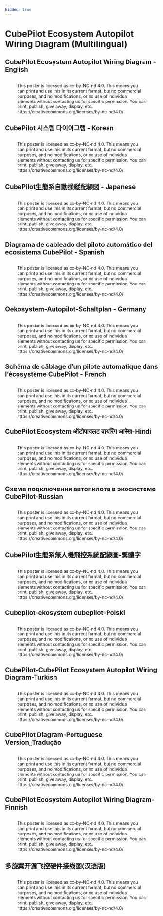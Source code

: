```yaml
---
hidden: true
---
```


# CubePilot Ecosystem Autopilot Wiring Diagram (Multilingual)

## CubePilot Ecosystem Autopilot Wiring Diagram - English

<figure><img src="../.gitbook/assets/CubePilot-CubePilot Ecosystem Autopilot Wiring Diagram-English R.jpg" alt=""><figcaption><p>This poster is licensed as cc-by-NC-nd 4.0. This means you can print and use this in its current format, but no commercial purposes, and no modifications, or no use of individual elements without contacting us for specific permission. You can print, publish, give away, display, etc.. <br>https://creativecommons.org/licenses/by-nc-nd/4.0/</p></figcaption></figure>

## CubePilot 시스템 다이어그램 - Korean

<figure><img src="../.gitbook/assets/CubePilot-CubePilot 시스템 다이어그램-Korean R.jpg" alt=""><figcaption><p>This poster is licensed as cc-by-NC-nd 4.0. This means you can print and use this in its current format, but no commercial purposes, and no modifications, or no use of individual elements without contacting us for specific permission. You can print, publish, give away, display, etc.. <br>https://creativecommons.org/licenses/by-nc-nd/4.0/</p></figcaption></figure>

## CubePilot生態系自動操縦配線図 - Japanese

<figure><img src="../.gitbook/assets/CubePilot-CubePilot生態系自動操縦配線図-Japanese R.jpg" alt=""><figcaption><p>This poster is licensed as cc-by-NC-nd 4.0. This means you can print and use this in its current format, but no commercial purposes, and no modifications, or no use of individual elements without contacting us for specific permission. You can print, publish, give away, display, etc.. <br>https://creativecommons.org/licenses/by-nc-nd/4.0/</p></figcaption></figure>

## Diagrama de cableado del piloto automático del ecosistema CubePilot - Spanish

<figure><img src="../.gitbook/assets/CubePilot-Diagrama de cableado del piloto automático del ecosistema CubePilot-Spanish R (1).jpg" alt=""><figcaption><p>This poster is licensed as cc-by-NC-nd 4.0. This means you can print and use this in its current format, but no commercial purposes, and no modifications, or no use of individual elements without contacting us for specific permission. You can print, publish, give away, display, etc.. <br>https://creativecommons.org/licenses/by-nc-nd/4.0/</p></figcaption></figure>

## Oekosystem-Autopilot-Schaltplan - Germany

<figure><img src="../.gitbook/assets/CubePilot-CubePilot-Oekosystem-Autopilot-Schaltplan-German R.jpg" alt=""><figcaption><p>This poster is licensed as cc-by-NC-nd 4.0. This means you can print and use this in its current format, but no commercial purposes, and no modifications, or no use of individual elements without contacting us for specific permission. You can print, publish, give away, display, etc.. <br>https://creativecommons.org/licenses/by-nc-nd/4.0/</p></figcaption></figure>

## Schéma de câblage d’un pilote automatique dans l’écosystème CubePilot - French

<figure><img src="../.gitbook/assets/CubePilot-Schéma de câblage d’un pilote automatique dans l’écosystème CubePilot-French R.jpg" alt=""><figcaption><p>This poster is licensed as cc-by-NC-nd 4.0. This means you can print and use this in its current format, but no commercial purposes, and no modifications, or no use of individual elements without contacting us for specific permission. You can print, publish, give away, display, etc.. <br>https://creativecommons.org/licenses/by-nc-nd/4.0/</p></figcaption></figure>

## CubePilot Ecosystem ऑटोपायलट वायरिंग आरेख-Hindi

<figure><img src="../.gitbook/assets/CubePilot-CubePilot Ecosystem ऑटोपायलट वायरिंग आरेख-Hindi R.jpg" alt=""><figcaption><p>This poster is licensed as cc-by-NC-nd 4.0. This means you can print and use this in its current format, but no commercial purposes, and no modifications, or no use of individual elements without contacting us for specific permission. You can print, publish, give away, display, etc.. <br>https://creativecommons.org/licenses/by-nc-nd/4.0/</p></figcaption></figure>

## Схема подключения автопилота в экосистеме CubePilot-Russian

<figure><img src="../.gitbook/assets/CubePilot-Схема подключения автопилота в экосистеме CubePilot-Russian R.jpg" alt=""><figcaption><p>This poster is licensed as cc-by-NC-nd 4.0. This means you can print and use this in its current format, but no commercial purposes, and no modifications, or no use of individual elements without contacting us for specific permission. You can print, publish, give away, display, etc.. <br>https://creativecommons.org/licenses/by-nc-nd/4.0/</p></figcaption></figure>

## CubePilot生態系無人機飛控系統配線圖-繁體字

<figure><img src="../.gitbook/assets/CubePilot-CubePilot生態系無人機飛控系統配線圖-繁體字 R.jpg" alt=""><figcaption><p>This poster is licensed as cc-by-NC-nd 4.0. This means you can print and use this in its current format, but no commercial purposes, and no modifications, or no use of individual elements without contacting us for specific permission. You can print, publish, give away, display, etc.. <br>https://creativecommons.org/licenses/by-nc-nd/4.0/</p></figcaption></figure>

## Cubepilot-ekosystem cubepilot-Polski

<figure><img src="../.gitbook/assets/Cubepilot-ekosystem cubepilot-Polish R.jpg" alt=""><figcaption><p>This poster is licensed as cc-by-NC-nd 4.0. This means you can print and use this in its current format, but no commercial purposes, and no modifications, or no use of individual elements without contacting us for specific permission. You can print, publish, give away, display, etc.. <br>https://creativecommons.org/licenses/by-nc-nd/4.0/</p></figcaption></figure>

## CubePilot-CubePilot Ecosystem Autopilot Wiring Diagram-Turkish

<figure><img src="../.gitbook/assets/CubePilot-CubePilot Ecosystem Autopilot Wiring Diagram-Turkish R.jpg" alt=""><figcaption><p>This poster is licensed as cc-by-NC-nd 4.0. This means you can print and use this in its current format, but no commercial purposes, and no modifications, or no use of individual elements without contacting us for specific permission. You can print, publish, give away, display, etc.. <br>https://creativecommons.org/licenses/by-nc-nd/4.0/</p></figcaption></figure>

## CubePilot Diagram-Portuguese Version\_Tradução

<figure><img src="../.gitbook/assets/CubePilot-CubePilot Diagram-Portuguese Version_Tradução R.jpg" alt=""><figcaption><p>This poster is licensed as cc-by-NC-nd 4.0. This means you can print and use this in its current format, but no commercial purposes, and no modifications, or no use of individual elements without contacting us for specific permission. You can print, publish, give away, display, etc.. <br>https://creativecommons.org/licenses/by-nc-nd/4.0/</p></figcaption></figure>

## CubePilot Ecosystem Autopilot Wiring Diagram-Finnish

<figure><img src="../.gitbook/assets/CubePilot-CubePilot Ecosystem Autopilot Wiring Diagram-Finnish R.jpg" alt=""><figcaption><p>This poster is licensed as cc-by-NC-nd 4.0. This means you can print and use this in its current format, but no commercial purposes, and no modifications, or no use of individual elements without contacting us for specific permission. You can print, publish, give away, display, etc.. <br>https://creativecommons.org/licenses/by-nc-nd/4.0/</p></figcaption></figure>

## 多旋翼开源飞控硬件接线图(汉语版)

<figure><img src="../.gitbook/assets/多旋翼开源飞控硬件接线图(汉语版) R (1).jpg" alt=""><figcaption><p>This poster is licensed as cc-by-NC-nd 4.0. This means you can print and use this in its current format, but no commercial purposes, and no modifications, or no use of individual elements without contacting us for specific permission. You can print, publish, give away, display, etc.. <br>https://creativecommons.org/licenses/by-nc-nd/4.0/</p></figcaption></figure>
